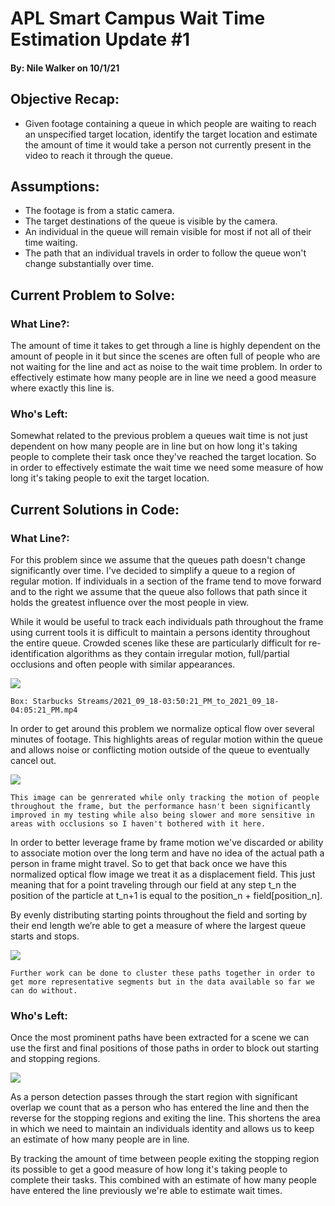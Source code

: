 # APL Smart Campus Wait Time Estimation Update #1 
#### By: Nile Walker on 10/1/21

## Objective Recap:
* Given footage containing a queue in which people are waiting to reach an unspecified target location, identify the target location and estimate the amount of time it would take a person not currently present in the video to reach it through the queue.
## Assumptions:
* The footage is from a static camera.
* The target destinations of the queue is visible by the camera.
* An individual in the queue will remain visible for most if not all of their time waiting.
* The path that an individual travels in order to follow the queue won't change substantially over time.

## Current Problem to Solve:
### What Line?:
The amount of time it takes to get through a line is highly dependent on the amount of people in it but since the scenes are often full of people who are not waiting for the line and act as noise to the wait time problem. In order to effectively estimate how many people are in line we need a good measure where exactly this line is.

### Who's Left:
Somewhat related to the previous problem a queues wait time is not just dependent on how many people are in line but on how long it's taking people to complete their task once they've reached the target location. So in order to effectively estimate the wait time we need some measure of how long it's taking people to exit the target location.

## Current Solutions in Code:
### What Line?:

For this problem since we assume that the queues path doesn't change significantly over time. I've decided to simplify a queue to a region of regular motion. If individuals in a section of the frame tend to move forward and to the right we assume that the queue also follows that path since it holds the greatest influence over the most people in view.

While it would be useful to track each individuals path throughout the frame using current tools it is difficult to maintain a persons identity throughout the entire queue. Crowded scenes like these are particularly difficult for re-identification algorithms as they contain irregular motion, full/partial occlusions and often people with similar appearances. 

<img src="docs/images/edge.png">

```Box: Starbucks Streams/2021_09_18-03:50:21_PM_to_2021_09_18-04:05:21_PM.mp4```

In order to get around this problem we normalize optical flow over several minutes of footage. This highlights areas of regular motion within the queue and allows noise or conflicting motion outside of the queue to eventually cancel out.

<img src="docs/images/current-combined.png">

```This image can be genrerated while only tracking the motion of people throughout the frame, but the performance hasn't been significantly improved in my testing while also being slower and more sensitive in areas with occlusions so I haven't bothered with it here.```

In order to better leverage frame by frame motion we've discarded or ability to associate motion over the long term and have no idea of the actual path a person in frame might travel. So to get that back once we have this normalized optical flow image we treat it as a displacement field. This just meaning that for a point traveling through our field at any step t_n the position of the particle at t_n+1 is equal to the position_n + field[position_n].

By evenly distributing starting points throughout the field and sorting by their end length we’re able to get a measure of where the largest queue starts and stops.

<img src="docs/images/path-traveled.png">

```Further work can be done to cluster these paths together in order to get more representative segments but in the data available so far we can do without.```

### Who's Left:

Once the most prominent paths have been extracted for a scene we can use the first and final positions of those paths in order to block out starting and stopping regions. 

<img src="docs/images/start-stop-final.png">

As a person detection passes through the start region with significant overlap we count that as a person who has entered the line and then the reverse for the stopping regions and exiting the line. This shortens the area in which we need to maintain an individuals identity and allows us to keep an estimate of how many people are in line.

By tracking the amount of time between people exiting the stopping region its possible to get a good measure of how long it's taking people to complete their tasks. This combined with an estimate of how many people have entered the line previously we're able to estimate wait times.
